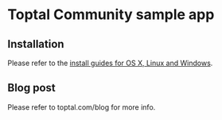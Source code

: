 # Toptal Community sample app

## Installation

Please refer to the [install guides for OS X, Linux and Windows](http://hood.ie/#installation).

## Blog post

Please refer to toptal.com/blog for more info.
